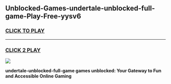 
## Unblocked-Games-undertale-unblocked-full-game-Play-Free-yysv6
<h3>
<a href="https://premium76.site?title=undertale-unblocked-full-game&ref=20M">CLICK TO PLAY</a></h3>
<hr>

<h3>
<a href="https://premium76.site?title=undertale-unblocked-full-game&ref=20M">CLICK 2 PLAY</a>
  
</h3>

<a href="https://premium76.site?title=undertale-unblocked-full-game&ref=19M"><img src="https://clearcache.store/games.png"></a>


**undertale-unblocked-full-game games unblocked: Your Gateway to Fun and Accessible Online Gaming**
